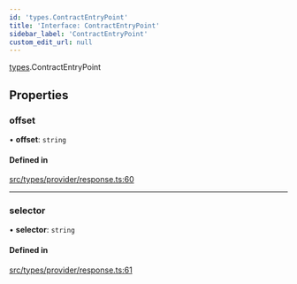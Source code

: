 ```yaml
---
id: 'types.ContractEntryPoint'
title: 'Interface: ContractEntryPoint'
sidebar_label: 'ContractEntryPoint'
custom_edit_url: null
---
```


[types](../namespaces/types.md).ContractEntryPoint

## Properties

### offset

• **offset**: `string`

#### Defined in

[src/types/provider/response.ts:60](https://github.com/0xs34n/starknet.js/blob/v5.14.1/src/types/provider/response.ts#L60)

---

### selector

• **selector**: `string`

#### Defined in

[src/types/provider/response.ts:61](https://github.com/0xs34n/starknet.js/blob/v5.14.1/src/types/provider/response.ts#L61)
